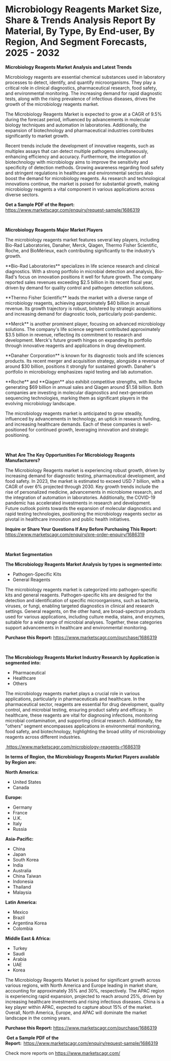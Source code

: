 <p><h1>Microbiology Reagents Market Size, Share & Trends Analysis Report By Material, By Type, By End-user, By Region, And Segment Forecasts, 2025 - 2032</h1></p><p><strong>Microbiology Reagents Market Analysis and Latest Trends</strong></p>
<p><p>Microbiology reagents are essential chemical substances used in laboratory processes to detect, identify, and quantify microorganisms. They play a critical role in clinical diagnostics, pharmaceutical research, food safety, and environmental monitoring. The increasing demand for rapid diagnostic tests, along with the rising prevalence of infectious diseases, drives the growth of the microbiology reagents market. </p><p>The Microbiology Reagents Market is expected to grow at a CAGR of 9.5% during the forecast period, influenced by advancements in molecular biology techniques and automation in laboratories. Additionally, the expansion of biotechnology and pharmaceutical industries contributes significantly to market growth. </p><p>Recent trends include the development of innovative reagents, such as multiplex assays that can detect multiple pathogens simultaneously, enhancing efficiency and accuracy. Furthermore, the integration of biotechnology with microbiology aims to improve the sensitivity and specificity of detection methods. Growing awareness regarding food safety and stringent regulations in healthcare and environmental sectors also boost the demand for microbiology reagents. As research and technological innovations continue, the market is poised for substantial growth, making microbiology reagents a vital component in various applications across diverse sectors.</p></p>
<p><strong>Get a Sample PDF of the Report:&nbsp;</strong> <a href="https://www.marketscagr.com/enquiry/request-sample/1686319?utm_campaign=2637&utm_medium=2&utm_source=Github&utm_content=ia&utm_term=24032025&utm_id=microbiology-reagents">https://www.marketscagr.com/enquiry/request-sample/1686319</a></p>
<p>&nbsp;</p>
<p><strong>Microbiology Reagents Major Market Players</strong></p>
<p><p>The microbiology reagents market features several key players, including Bio-Rad Laboratories, Danaher, Merck, Qiagen, Thermo Fisher Scientific, Roche, and BioMérieux, each contributing significantly to the industry’s growth. </p><p>**Bio-Rad Laboratories** specializes in life science research and clinical diagnostics. With a strong portfolio in microbial detection and analysis, Bio-Rad's focus on innovation positions it well for future growth. The company reported sales revenues exceeding $2.5 billion in its recent fiscal year, driven by demand for quality control and pathogen detection solutions.</p><p>**Thermo Fisher Scientific** leads the market with a diverse range of microbiology reagents, achieving approximately $40 billion in annual revenue. Its growth trajectory is robust, bolstered by strategic acquisitions and increasing demand for diagnostic tools, particularly post-pandemic.</p><p>**Merck** is another prominent player, focusing on advanced microbiology solutions. The company's life science segment contributed approximately $3.5 billion in revenue, reflecting its commitment to research and development. Merck's future growth hinges on expanding its portfolio through innovative reagents and applications in drug development.</p><p>**Danaher Corporation** is known for its diagnostic tools and life sciences products. Its recent merger and acquisition strategy, alongside a revenue of around $30 billion, positions it strongly for sustained growth. Danaher's portfolio in microbiology emphasizes rapid testing and lab automation.</p><p>**Roche** and **Qiagen** also exhibit competitive strengths, with Roche generating $69 billion in annual sales and Qiagen around $1.58 billion. Both companies are investing in molecular diagnostics and next-generation sequencing technologies, marking them as significant players in the evolving microbiology landscape.</p><p>The microbiology reagents market is anticipated to grow steadily, influenced by advancements in technology, an uptick in research funding, and increasing healthcare demands. Each of these companies is well-positioned for continued growth, leveraging innovation and strategic positioning.</p></p>
<p>&nbsp;</p>
<p><strong>What Are The Key Opportunities For Microbiology Reagents Manufacturers?</strong></p>
<p><p>The Microbiology Reagents market is experiencing robust growth, driven by increasing demand for diagnostic testing, pharmaceutical development, and food safety. In 2023, the market is estimated to exceed USD 7 billion, with a CAGR of over 6% projected through 2030. Key growth trends include the rise of personalized medicine, advancements in microbiome research, and the integration of automation in laboratories. Additionally, the COVID-19 pandemic has accelerated investments in research and development. Future outlook points towards the expansion of molecular diagnostics and rapid testing technologies, positioning the microbiology reagents sector as pivotal in healthcare innovation and public health initiatives.</p></p>
<p><strong>Inquire or Share Your Questions If Any Before Purchasing This Report:</strong> <a href="https://www.marketscagr.com/enquiry/pre-order-enquiry/1686319?utm_campaign=2637&utm_medium=2&utm_source=Github&utm_content=ia&utm_term=24032025&utm_id=microbiology-reagents">https://www.marketscagr.com/enquiry/pre-order-enquiry/1686319</a></p>
<p>&nbsp;</p>
<p><strong>Market Segmentation</strong></p>
<p><strong>The Microbiology Reagents Market Analysis by types is segmented into:</strong></p>
<p><ul><li>Pathogen-Specific Kits</li><li>General Reagents</li></ul></p>
<p><p>The microbiology reagents market is categorized into pathogen-specific kits and general reagents. Pathogen-specific kits are designed for the detection and identification of specific microorganisms, such as bacteria, viruses, or fungi, enabling targeted diagnostics in clinical and research settings. General reagents, on the other hand, are broad-spectrum products used for various applications, including culture media, stains, and enzymes, suitable for a wide range of microbial analyses. Together, these categories support advancements in healthcare and environmental monitoring.</p></p>
<p><strong>Purchase this Report:&nbsp;</strong><a href="https://www.marketscagr.com/purchase/1686319?utm_campaign=2637&utm_medium=2&utm_source=Github&utm_content=ia&utm_term=24032025&utm_id=microbiology-reagents">https://www.marketscagr.com/purchase/1686319</a></p>
<p>&nbsp;</p>
<p><strong>The Microbiology Reagents Market Industry Research by Application is segmented into:</strong></p>
<p><ul><li>Pharmaceutical</li><li>Healthcare</li><li>Others</li></ul></p>
<p><p>The microbiology reagents market plays a crucial role in various applications, particularly in pharmaceuticals and healthcare. In the pharmaceutical sector, reagents are essential for drug development, quality control, and microbial testing, ensuring product safety and efficacy. In healthcare, these reagents are vital for diagnosing infections, monitoring microbial contamination, and supporting clinical research. Additionally, the "others" segment encompasses applications in environmental monitoring, food safety, and biotechnology, highlighting the broad utility of microbiology reagents across different industries.</p></p>
<p><a href="https://www.marketscagr.com/microbiology-reagents-r1686319?utm_campaign=2637&utm_medium=2&utm_source=Github&utm_content=ia&utm_term=24032025&utm_id=microbiology-reagents">&nbsp;https://www.marketscagr.com/microbiology-reagents-r1686319</a></p>
<p><strong>In terms of Region, the Microbiology Reagents Market Players available by Region are:</strong></p>
<p>
    <p> <strong> North America: </strong>
        <ul>
            <li>United States</li>
            <li>Canada</li>
        </ul>
        </p> 
    <p> <strong> Europe: </strong>
        <ul>
            <li>Germany</li>
            <li>France</li>
            <li>U.K.</li>
            <li>Italy</li>
            <li>Russia</li>
        </ul>
        </p> 
    <p> <strong> Asia-Pacific: </strong>
        <ul>
            <li>China</li>
            <li>Japan</li>
            <li>South Korea</li>
            <li>India</li>
            <li>Australia</li>
            <li>China Taiwan</li>
            <li>Indonesia</li>
            <li>Thailand</li>
            <li>Malaysia</li>
        </ul>
        </p> 
    <p> <strong> Latin America: </strong>
        <ul>
            <li>Mexico</li>
            <li>Brazil</li>
            <li>Argentina Korea</li>
            <li>Colombia</li>
        </ul>
        </p> 
    <p> <strong> Middle East & Africa: </strong>
        <ul>
            <li>Turkey</li>
            <li>Saudi</li>
            <li>Arabia</li>
            <li>UAE</li>
            <li>Korea</li>
        </ul>
    </p>
    </p>
<p><p>The Microbiology Reagents Market is poised for significant growth across various regions, with North America and Europe leading in market share, accounting for approximately 35% and 30%, respectively. The APAC region is experiencing rapid expansion, projected to reach around 25%, driven by increasing healthcare investments and rising infectious diseases. China is a key player within APAC, expected to capture about 15% of the market. Overall, North America, Europe, and APAC will dominate the market landscape in the coming years.</p></p>
<p><strong>Purchase this Report: </strong><a href="https://www.marketscagr.com/purchase/1686319?utm_campaign=2637&utm_medium=2&utm_source=Github&utm_content=ia&utm_term=24032025&utm_id=microbiology-reagents">https://www.marketscagr.com/purchase/1686319</a></p>
<p>&nbsp;<strong>Get a Sample PDF of the Report:&nbsp;&nbsp;</strong><a href="https://www.marketscagr.com/enquiry/request-sample/1686319?utm_campaign=2637&utm_medium=2&utm_source=Github&utm_content=ia&utm_term=24032025&utm_id=microbiology-reagents">https://www.marketscagr.com/enquiry/request-sample/1686319</a></p>
<p><strong></strong></p>
<p>Check more reports on <a href="https://www.marketscagr.com/?utm_campaign=2637&utm_medium=2&utm_source=Github&utm_content=ia&utm_term=24032025&utm_id=microbiology-reagents">https://www.marketscagr.com/</a></p>